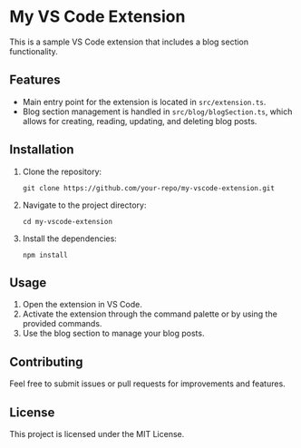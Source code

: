 # My VS Code Extension

This is a sample VS Code extension that includes a blog section functionality. 

## Features

- Main entry point for the extension is located in `src/extension.ts`.
- Blog section management is handled in `src/blog/blogSection.ts`, which allows for creating, reading, updating, and deleting blog posts.

## Installation

1. Clone the repository:
   ```
   git clone https://github.com/your-repo/my-vscode-extension.git
   ```

2. Navigate to the project directory:
   ```
   cd my-vscode-extension
   ```

3. Install the dependencies:
   ```
   npm install
   ```

## Usage

1. Open the extension in VS Code.
2. Activate the extension through the command palette or by using the provided commands.
3. Use the blog section to manage your blog posts.

## Contributing

Feel free to submit issues or pull requests for improvements and features.

## License

This project is licensed under the MIT License.